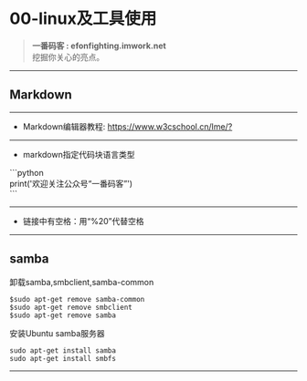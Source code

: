 # 00-linux及工具使用

> **一番码客 : efonfighting.imwork.net**  
> 挖掘你关心的亮点。  
----

## Markdown

----

* Markdown编辑器教程: <https://www.w3cschool.cn/lme/?>

----

* markdown指定代码块语言类型

\```python  
    print('欢迎关注公众号“一番码客”')  
\```  

----

* 链接中有空格：用“%20”代替空格
----

## samba

卸载samba,smbclient,samba-common

```shell
$sudo apt-get remove samba-common
$sudo apt-get remove smbclient
$sudo apt-get remove samba
```

安装Ubuntu samba服务器

```shell
sudo apt-get install samba
sudo apt-get install smbfs
```

----

